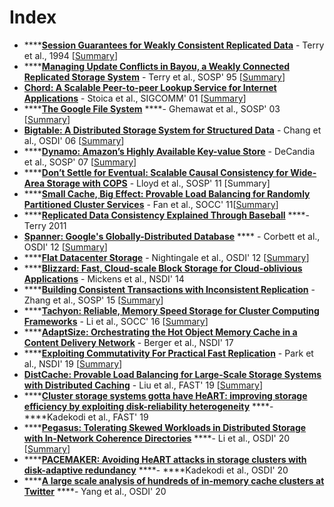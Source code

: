 # Index

* \*\*\*\*[**Session Guarantees for Weakly Consistent Replicated Data**](http://www.cs.utexas.edu/~lorenzo/corsi/cs380d/papers/SessionGuaranteesBayou.pdf) - Terry et al., 1994 \[[Summary](https://xzhu0027.gitbook.io/blog/distributed-storage/index/session-guarantees-for-weakly-consistent-replicated-data)\]
* \*\*\*\*[**Managing Update Conflicts in Bayou, a Weakly Connected Replicated Storage System**](http://db.cs.berkeley.edu/cs286/papers/bayou-sosp1995.pdf) - Terry et al., SOSP' 95 \[[Summary](https://xzhu0027.gitbook.io/blog/distributed-storage/index/managing-update-conflicts-in-bayou-a-weakly-connected-replicated-storage-system)\]
* [**Chord: A Scalable Peer-to-peer Lookup Service for Internet Applications**](https://pdos.csail.mit.edu/papers/chord:sigcomm01/chord_sigcomm.pdf) - Stoica et al., SIGCOMM' 01 \[[Summary](https://xzhu0027.gitbook.io/blog/distributed-storage/index/chord-a-scalable-peer-to-peer-lookup-service-for-internet-applications)\]
* \*\*\*\*[**The Google File System**](https://static.googleusercontent.com/media/research.google.com/en//archive/gfs-sosp2003.pdf) ****- Ghemawat et al., SOSP' 03 \[[Summary](https://xzhu0027.gitbook.io/blog/distributed-storage/index/the-google-file-system)\]
* [**Bigtable: A Distributed Storage System for Structured Data**](https://static.googleusercontent.com/media/research.google.com/en//archive/bigtable-osdi06.pdf) - Chang et al., OSDI' 06 \[[Summary](https://xzhu0027.gitbook.io/blog/distributed-storage/index/bigtable-a-distributed-storage-system-for-structured-data)\]
* \*\*\*\*[**Dynamo: Amazon’s Highly Available Key-value Store**](https://www.allthingsdistributed.com/files/amazon-dynamo-sosp2007.pdf) - DeCandia et al., SOSP' 07 \[[Summary](https://xzhu0027.gitbook.io/blog/distributed-storage/index/dynamo-amazons-highly-available-key-value-store)\]
* \*\*\*\*[**Don’t Settle for Eventual: Scalable Causal Consistency for Wide-Area Storage with COPS**](https://www.cs.cmu.edu/~dga/papers/cops-sosp2011.pdf) - Lloyd et al., SOSP' 11 \[Summary\]
* \*\*\*\*[**Small Cache, Big Effect: Provable Load Balancing for Randomly Partitioned Cluster Services**](https://www.cs.cmu.edu/~fawnproj/papers/loadbal-socc2011.pdf) - Fan et al., SOCC' 11\[[Summary](https://xzhu0027.gitbook.io/blog/distributed-storage/index/small-cache-big-effect-provable-load-balancing-forrandomly-partitioned-cluster-services)\]
* \*\*\*\*[**Replicated Data Consistency Explained Through Baseball**](https://www.microsoft.com/en-us/research/wp-content/uploads/2011/10/ConsistencyAndBaseballReport.pdf) ****- Terry 2011 
* [**Spanner: Google's Globally-Distributed Database**](https://ai.google/research/pubs/pub39966) **** - Corbett et al., OSDI' 12 \[[Summary](https://xzhu0027.gitbook.io/blog/distributed-storage/index/spanner-googles-globally-distributed-database)\] 
* \*\*\*\*[**Flat Datacenter Storage**](https://www.usenix.org/system/files/conference/osdi12/osdi12-final-75.pdf) - Nightingale et al., OSDI' 12 \[[Summary](https://xzhu0027.gitbook.io/blog/distributed-storage/index/flat-datacenter-storage)\]
* \*\*\*\*[**Blizzard: Fast, Cloud-scale Block Storage for Cloud-oblivious Applications**](https://www.usenix.org/system/files/conference/nsdi14/nsdi14-paper-mickens-james.pdf) - Mickens et al., NSDI' 14
* \*\*\*\*[**Building Consistent Transactions with Inconsistent Replication**](https://syslab.cs.washington.edu/papers/tapir-tr14.pdf) - Zhang et al., SOSP' 15 \[[Summary](https://xzhu0027.gitbook.io/blog/distributed-storage/index/building-consistent-transactions-with-inconsistent-replication)\]
* \*\*\*\*[**Tachyon: Reliable, Memory Speed Storage for Cluster Computing Frameworks**](https://people.csail.mit.edu/matei/papers/2014/socc_tachyon.pdf) - Li et al., SOCC' 16 \[[Summary](https://xzhu0027.gitbook.io/blog/distributed-storage/index/tachyon-reliable-memory-speed-storage-for-cluster-computing-frameworks)\]
* \*\*\*\*[**AdaptSize: Orchestrating the Hot Object Memory Cache in a Content Delivery Network**](https://www.cs.cmu.edu/~harchol/Papers/NSDI17.pdf) - Berger et al., NSDI' 17
* \*\*\*\*[**Exploiting Commutativity For Practical Fast Replication**](https://www.usenix.org/system/files/nsdi19-park.pdf) - Park et al., NSDI' 19 \[[Summary](https://xzhu0027.gitbook.io/blog/distributed-storage/index/exploiting-commutativity-for-practical-fast-replication)\]
* [**DistCache: Provable Load Balancing for Large-Scale Storage Systems with Distributed Caching**](https://dl.acm.org/doi/10.5555/3323298.3323313) - Liu et al., FAST' 19 \[[Summary](https://xzhu0027.gitbook.io/blog/distributed-storage/index/distcache-provable-load-balancing-for-large-scale-storage-systems-with-distributed-caching)\]
* \*\*\*\*[**Cluster storage systems gotta have HeART: improving storage efficiency by exploiting disk-reliability heterogeneity**](https://www.usenix.org/conference/fast19/presentation/kadekodi) ****- ****Kadekodi et al., FAST' 19
* \*\*\*\*[**Pegasus: Tolerating Skewed Workloads in Distributed Storage with In-Network Coherence Directories**](https://www.usenix.org/conference/osdi20/presentation/li-jialin) ****- Li et al., OSDI' 20 \[[Summary](https://xzhu0027.gitbook.io/blog/storage/index/short-summaries#pegasus-tolerating-skewed-workloads-in-distributed-storage-with-in-network-coherence-directories-li-et-al-osdi-20)\]
* \*\*\*\*[**PACEMAKER: Avoiding HeART attacks in storage clusters with disk-adaptive redundancy**](https://www.usenix.org/conference/osdi20/presentation/kadekodi) ****- ****Kadekodi  et al., OSDI' 20
* \*\*\*\*[**A large scale analysis of hundreds of in-memory cache clusters at Twitter**](https://www.usenix.org/conference/osdi20/presentation/yang) ****- Yang et al., OSDI' 20

